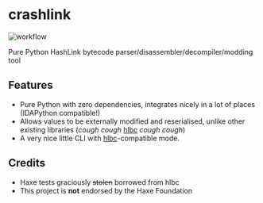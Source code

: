 # crashlink

![workflow](https://github.com/N3rdL0rd/crashlink/actions/workflows/python-package.yml/badge.svg)

Pure Python HashLink bytecode parser/disassembler/decompiler/modding tool

## Features

- Pure Python with zero dependencies, integrates nicely in a lot of places (IDAPython compatible!)
- Allows values to be externally modified and reserialised, unlike other existing libraries (*cough cough* [hlbc](https://github.com/Gui-Yom/hlbc) *cough cough*)
- A very nice little CLI with [hlbc](https://github.com/Gui-Yom/hlbc)-compatible mode.

## Credits

- Haxe tests graciously ~~stolen~~ borrowed from hlbc
- This project is **not** endorsed by the Haxe Foundation
